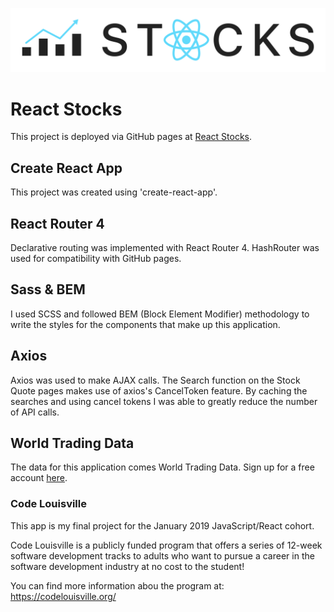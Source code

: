 ![React Stocks logo](src/img/react-stocks-land-black.svg)

# React Stocks

This project is deployed via GitHub pages at [React Stocks](https://davidysoards.github.io/react-stocks).

## Create React App

This project was created using 'create-react-app'.

## React Router 4

Declarative routing was implemented with React Router 4. HashRouter was used for compatibility with GitHub pages.

## Sass & BEM

I used SCSS and followed BEM (Block Element Modifier) methodology to write the styles for the components that make up this application.

## Axios

Axios was used to make AJAX calls. The Search function on the Stock Quote pages makes use of axios's CancelToken feature.
By caching the searches and using cancel tokens I was able to greatly reduce the number of API calls.

## World Trading Data

The data for this application comes World Trading Data. Sign up for a free account [here](https://www.worldtradingdata.com/).

### Code Louisville

This app is my final project for the January 2019 JavaScript/React cohort.

Code Louisville is a publicly funded program that offers a series of 12-week software development tracks to adults who want to pursue a career in the software development industry at no cost to the student!

You can find more information abou the program at: https://codelouisville.org/
